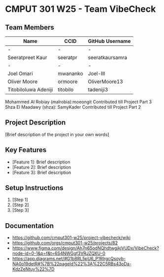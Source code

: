 # CMPUT 301 W25 - Team VibeCheck

## Team Members

| Name        | CCID   | GitHub Username |
| ----------- | ------ | --------------- |
|  - |-  |   -   |
| Seeratpreet Kaur | seeratpr | seeratkaursamra     |
| - | - | -     |
| Joel Omari | mwananko | Joel-III     |
| Oliver Moore | ormoore | OliverMoore13     |
| Titobiloluwa Adeniji | titobilo | tadeniji3     |

Mohammed Al Robiay (malrobia):moeongit Contributed till Project Part 3
Shza El Maadawy (shza): SamyKader Contributed till Project Part 2

## Project Description

[Brief description of the project in your own words]

## Key Features

- [Feature 1]: Brief description
- [Feature 2]: Brief description
- [Feature 3]: Brief description

## Setup Instructions

1. [Step 1]
2. [Step 2]
3. [Step 3]

## Documentation

- https://github.com/cmput301-w25/project-vibecheck/wiki
- https://github.com/orgs/cmput301-w25/projects/82
- https://www.figma.com/design/Ah7n65odNQhdtwgjkjVUDx/VibeCheck?node-id=0-1&p=f&t=6S4NWGgf3VRJZQXU-0
- https://app.diagrams.net/#G1b8RL5pU6_P1RIrgcQsoyb-NA0o19detR#%7B%22pageId%22%3A%22C5RBs43oDa-KdzZeNtuy%22%7D
